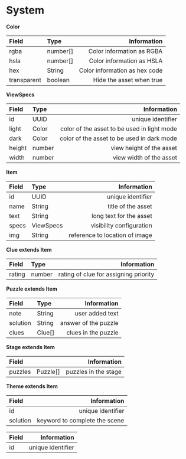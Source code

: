 # System

**Color**

| Field | Type | Information |
| :--- | :--- | ---: |
| rgba | number\[\] | Color information as RGBA |
| hsla | number\[\] | Color information as HSLA |
| hex | String | Color information as hex code |
| transparent | boolean | Hide the asset when true |

**ViewSpecs**

| Field | Type | Information |
| :--- | :--- | ---: |
| id | UUID | unique identifier |
| light | Color | color of the asset to be used in light mode |
| dark | Color | color of the asset to be used in dark mode |
| height | number | view height of the asset |
| width | number | view width of the asset |

**Item**

| Field | Type | Information |
| :--- | :--- | ---: |
| id | UUID | unique identifier |
| name | String | title of the asset |
| text | String | long text for the asset |
| specs | ViewSpecs | visibility configuration |
| img | String | reference to location of image |

**Clue extends Item**

| Field | Type | Information |
| :--- | :--- | ---: |
| rating | number | rating of clue for assigning priority |

**Puzzle extends Item**

| Field | Type | Information |
| :--- | :--- | ---: |
| note | String | user added text |
| solution | String | answer of the puzzle |
| clues | Clue\[\] | clues in the puzzle |

**Stage extends Item**

| Field |  | Information |
| :--- | :--- | ---: |
| puzzles | Puzzle\[\] | puzzles in the stage |

**Theme extends Item**

| Field | Information |
| :--- | ---: |
| id | unique identifier |
| solution | keyword to complete the scene  |

| Field | Information |
| :--- | ---: |
| id | unique identifier |

